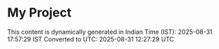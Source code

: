 # My Project

This content is dynamically generated in Indian Time (IST): 2025-08-31 17:57:29 IST
Converted to UTC: 2025-08-31 12:27:29 UTC

